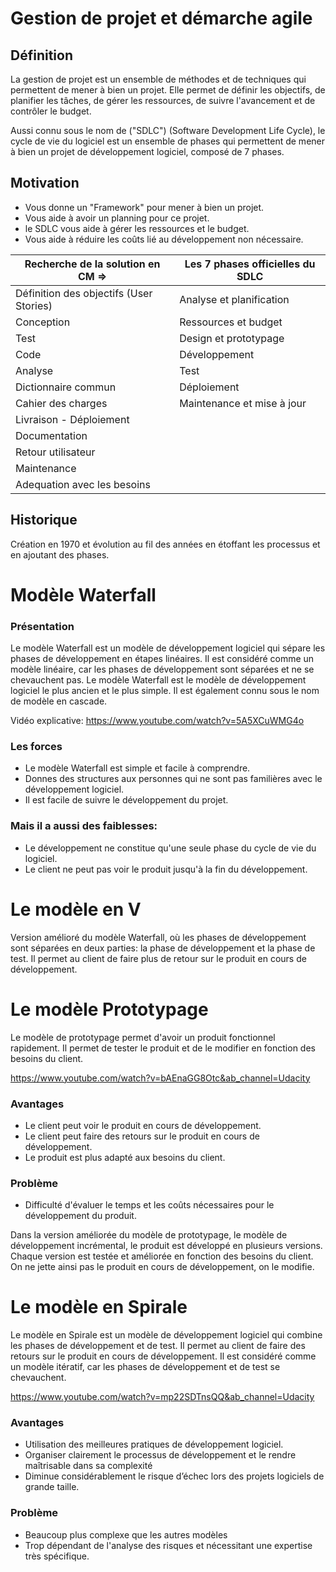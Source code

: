 # Gestion de projet et démarche agile

## Définition

La gestion de projet est un ensemble de méthodes et de techniques qui permettent de mener à bien un projet. Elle permet de définir les objectifs, de planifier les tâches, de gérer les ressources, de suivre l'avancement et de contrôler le budget.

Aussi connu sous le nom de ("SDLC") (Software Development Life Cycle), le cycle de vie du logiciel est un ensemble de phases qui permettent de mener à bien un projet de développement logiciel, composé de 7 phases.

## Motivation

- Vous donne un "Framework" pour mener à bien un projet.
- Vous aide à avoir un planning pour ce projet.
- le SDLC vous aide à gérer les ressources et le budget.
- Vous aide à réduire les coûts lié au développement non nécessaire.

| Recherche de la solution en CM =>| Les 7 phases officielles du SDLC |
| --- | --- |
| Définition des objectifs (User Stories) | Analyse et planification |
| Conception | Ressources et budget |
| Test | Design et prototypage |
| Code | Développement |
| Analyse | Test |
| Dictionnaire commun | Déploiement |
| Cahier des charges | Maintenance et mise à jour |
| Livraison - Déploiement
| Documentation
| Retour utilisateur
| Maintenance
| Adequation avec les besoins

## Historique

Création en 1970 et évolution au fil des années en étoffant les processus et en ajoutant des phases.

# Modèle Waterfall

### Présentation

Le modèle Waterfall est un modèle de développement logiciel qui sépare les phases de développement en étapes linéaires. Il est considéré comme un modèle linéaire, car les phases de développement sont séparées et ne se chevauchent pas. Le modèle Waterfall est le modèle de développement logiciel le plus ancien et le plus simple. Il est également connu sous le nom de modèle en cascade.

Vidéo explicative: https://www.youtube.com/watch?v=5A5XCuWMG4o

### Les forces

- Le modèle Waterfall est simple et facile à comprendre.
- Donnes des structures aux personnes qui ne sont pas familières avec le développement logiciel.
- Il est facile de suivre le développement du projet.

### Mais il a aussi des faiblesses:

- Le développement ne constitue qu'une seule phase du cycle de vie du logiciel.
- Le client ne peut pas voir le produit jusqu'à la fin du développement.

# Le modèle en V

Version amélioré du modèle Waterfall, où les phases de développement sont séparées en deux parties: la phase de développement et la phase de test. Il permet au client de faire plus de retour sur le produit en cours de développement.

# Le modèle Prototypage

Le modèle de prototypage permet d'avoir un produit fonctionnel rapidement. Il permet de tester le produit et de le modifier en fonction des besoins du client.

https://www.youtube.com/watch?v=bAEnaGG8Otc&ab_channel=Udacity

### Avantages

- Le client peut voir le produit en cours de développement.
- Le client peut faire des retours sur le produit en cours de développement.
- Le produit est plus adapté aux besoins du client.

### Problème
- Difficulté d'évaluer le temps et les coûts nécessaires pour le développement du produit.

Dans la version améliorée du modèle de prototypage, le modèle de développement incrémental, le produit est développé en plusieurs versions. Chaque version est testée et améliorée en fonction des besoins du client. On ne jette ainsi pas le produit en cours de développement, on le modifie. 

# Le modèle en Spirale

Le modèle en Spirale est un modèle de développement logiciel qui combine les phases de développement et de test. Il permet au client de faire des retours sur le produit en cours de développement. Il est considéré comme un modèle itératif, car les phases de développement et de test se chevauchent.

https://www.youtube.com/watch?v=mp22SDTnsQQ&ab_channel=Udacity

### Avantages

- Utilisation des meilleures pratiques de développement logiciel.
- Organiser clairement le processus de développement et le rendre maîtrisable dans sa complexité
- Diminue considérablement le risque d’échec lors des projets logiciels de grande taille.

### Problème

- Beaucoup plus complexe que les autres modèles
- Trop dépendant de l'analyse des risques et nécessitant une expertise très spécifique.
